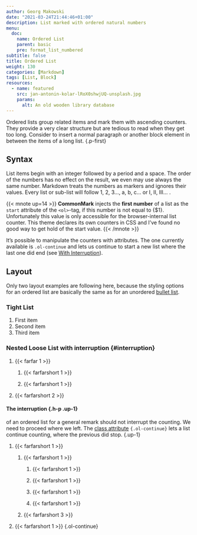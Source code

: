 ```yaml
---
author: Georg Makowski
date: "2021-03-24T21:44:46+01:00"
description: List marked with ordered natural numbers
menu:
  doc:
    name: Ordered List
    parent: basic
    pre: format_list_numbered
subtitle: false
title: Ordered List
weight: 130
categories: [Markdown]
tags: [List, Block]
resources:
  - name: featured
    src: jan-antonin-kolar-lRoX0shwjUQ-unsplash.jpg
    params: 
      alt: An old wooden library database
---
```


Ordered lists group related items and mark them with ascending counters. They provide a very clear structure but are tedious to read when they get too long. Consider to insert a normal paragraph or another block element in between the items of a long list.
{.p-first} <!--more-->

## Syntax

List items begin with an integer followed by a period and a space. The order of the numbers has no effect on the result, we even may use always the same number. Markdown treats the numbers as markers and ignores their values. Every list or sub-list will follow 1, 2, 3…, a, b, c… or I, II, III… .

{{< mnote up=14 >}}
**CommonMark** injects the **first number** of a list as the `start` attribute of the `<ol>`-tag, if this number is not equal to {$1}. Unfortunately this value is only accessible for the browser-internal list counter. This theme declares its own counters in CSS and I’ve found no good way to get hold of the start value.
{{< /mnote >}}

It’s possible to manipulate the counters with attributes. The one currently available is `.ol-continue` and lets us continue to start a new list where the last one did end (see [With Interruption](/#interruption)).

## Layout

Only two layout examples are following here, because the styling options for an ordered list are basically the same as for an unordered [bullet list](/doc/basic/bullet-list).

### Tight List

1. First item
2. Second item
3. Third item

### Nested Loose List with interruption {#interruption}

1. {{< farfar 1 >}}

    1. {{< farfarshort 1 >}}

    2. {{< farfarshort 1 >}}

2. {{< farfarshort 2 >}}

#### The interruption {.h-p .up-1}
of an ordered list for a general remark should not interrupt the counting. We need to proceed where we left. The [class attribute](/doc/attribute/howto) `{.ol-continue}` lets a list continue counting, where the previous did stop.
{.up-1}

1. {{< farfarshort 1 >}}

   1. {{< farfarshort 1 >}}

      1. {{< farfarshort 1 >}}

      2. {{< farfarshort 1 >}}
      3. {{< farfarshort 1 >}}
      4. {{< farfarshort 1 >}}

   2. {{< farfarshort 3 >}}

2. {{< farfarshort 1 >}}
{.ol-continue}

